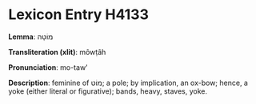 # Lexicon Entry H4133

**Lemma**: מוֹטָה

**Transliteration (xlit)**: môwṭâh

**Pronunciation**: mo-taw'

**Description**:
feminine of מוֹט; a pole; by implication, an ox-bow; hence, a yoke (either literal or figurative); bands, heavy, staves, yoke.
